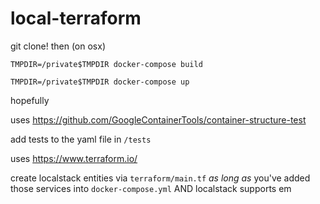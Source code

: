 # local-terraform

git clone!
then (on osx)

`TMPDIR=/private$TMPDIR docker-compose build`

`TMPDIR=/private$TMPDIR docker-compose up`

hopefully


uses
https://github.com/GoogleContainerTools/container-structure-test

add tests to the yaml file in `/tests`


uses
https://www.terraform.io/

create localstack entities via `terraform/main.tf` *as long as* you've added those services into `docker-compose.yml` AND localstack supports em

